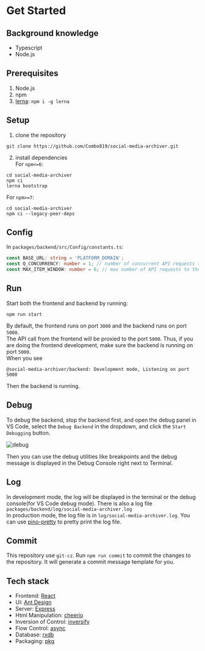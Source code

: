 # Get Started

## Background knowledge

- Typescript
- Node.js

## Prerequisites

1. Node.js
2. npm
3. [lerna](https://lerna.js.org/#getting-started): `npm i -g lerna`

## Setup

1. clone the repository

```shell
git clone https://github.com/Combo819/social-media-archiver.git
```

2. install dependencies  
   For `npm<=6`:

```shell
cd social-media-archiver
npm ci
lerna bootstrap
```

For `npm>=7`:

```shell
cd social-media-archiver
npm ci --legacy-peer-deps
```

## Config

In `packages/backend/src/Config/constants.ts`:

```typescript
const BASE_URL: string = 'PLATFORM_DOMAIN';
const Q_CONCURRENCY: number = 1; // number of concurrent API requests to the platform
const MAX_ITEM_WINDOW: number = 6; // max number of API requests to the platform in a 30s window
```

## Run

Start both the frontend and backend by running:

```shell
npm run start
```

By default, the frontend runs on port `3000` and the backend runs on port `5000`.  
The API call from the frontend will be proxied to the port `5000`.
Thus, if you are doing the frontend development, make sure the backend is running on port `5000`.  
When you see

```log
@social-media-archiver/backend: Development mode, Listening on port 5000
```

Then the backend is running.

## Debug

To debug the backend, stop the backend first, and open the debug panel in VS Code,
select the `Debug Backend` in the dropdown, and click the `Start Debugging` button.

![debug](./debug.png)

Then you can use the debug utilities like breakpoints and the debug message is displayed in the Debug Console right next to Terminal.

## Log

In development mode, the log will be displayed in the terminal or the debug console(for VS Code debug mode). There is also a log file `packages/backend/log/social-media-archiver.log`  
In production mode, the log file is in `log/social-media-archiver.log`.
You can use [pino-pretty](https://github.com/pinojs/pino-pretty) to pretty print the log file.

## Commit

This repository use `git-cz`. Run `npm run commit` to commit the changes to the repository. It will generate a commit message template for you.

## Tech stack

- Frontend: [React](https://reactjs.org/)
- UI: [Ant Design](https://ant.design/)
- Server: [Express](https://expressjs.com/)
- Html Manipulation: [cheerio](https://cheerio.js.org/)
- Inversion of Control: [inversify](https://inversify.io/)
- Flow Control: [async](https://caolan.github.io/async/v3/)
- Database: [rxdb](https://rxdb.info/)
- Packaging: [pkg](https://github.com/vercel/pkg)
